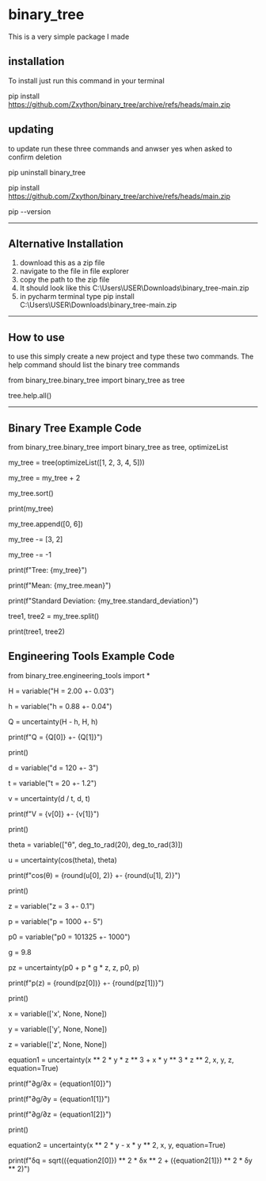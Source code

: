 # binary_tree
This is a very simple package I made

installation
------------

To install just run this command in your terminal

pip install https://github.com/Zxython/binary_tree/archive/refs/heads/main.zip

updating
--------
to update run these three commands and anwser yes when asked to confirm deletion

pip uninstall binary_tree

pip install https://github.com/Zxython/binary_tree/archive/refs/heads/main.zip

pip --version
  
-----------------------------------------------------------------------
Alternative Installation
------------------------
1) download this as a zip file
2) navigate to the file in file explorer
3) copy the path to the zip file
4) It should look like this C:\Users\USER\Downloads\binary_tree-main.zip
5) in pycharm terminal type pip install C:\Users\USER\Downloads\binary_tree-main.zip

-----------------------------------------------------------------------

How to use
----------

to use this simply create a new project and type these two commands.
The help command should list the binary tree commands

from binary_tree.binary_tree import binary_tree as tree

tree.help.all()

--------------------------------------------------------------------------
Binary Tree Example Code
------------

from binary_tree.binary_tree import binary_tree as tree, optimizeList

my_tree = tree(optimizeList([1, 2, 3, 4, 5]))

my_tree = my_tree + 2

my_tree.sort()

print(my_tree)

my_tree.append([0, 6])

my_tree -= [3, 2]

my_tree -= -1

print(f"Tree: {my_tree}")

print(f"Mean: {my_tree.mean}")

print(f"Standard Deviation: {my_tree.standard_deviation}")

tree1, tree2 = my_tree.split()

print(tree1, tree2)


Engineering Tools Example Code
------------------------------

from binary_tree.engineering_tools import *

H = variable("H = 2.00 +- 0.03")

h = variable("h = 0.88 +- 0.04")

Q = uncertainty(H - h, H, h)

print(f"Q = {Q[0]} +- {Q[1]}")

print()

d = variable("d = 120 +- 3")

t = variable("t = 20 +- 1.2")

v = uncertainty(d / t, d, t)

print(f"V = {v[0]} +- {v[1]}")

print()

theta = variable(["θ", deg_to_rad(20), deg_to_rad(3)])

u = uncertainty(cos(theta), theta)

print(f"cos(θ) = {round(u[0], 2)} +- {round(u[1], 2)}")

print()

z = variable("z = 3 +- 0.1")

p = variable("p = 1000 +- 5")

p0 = variable("p0 = 101325 +- 1000")

g = 9.8

pz = uncertainty(p0 + p * g * z, z, p0, p)

print(f"p(z) = {round(pz[0])} +- {round(pz[1])}")

print()

x = variable(['x', None, None])

y = variable(['y', None, None])

z = variable(['z', None, None])

equation1 = uncertainty(x ** 2 * y * z ** 3 + x * y ** 3 * z ** 2, x, y, z, equation=True)

print(f"∂g/∂x = {equation1[0]}")

print(f"∂g/∂y = {equation1[1]}")

print(f"∂g/∂z = {equation1[2]}")

print()

equation2 = uncertainty(x ** 2 * y - x * y ** 2, x, y, equation=True)

print(f"δq = sqrt(({equation2[0]}) ** 2 * δx ** 2 + ({equation2[1]}) ** 2 * δy ** 2)")
